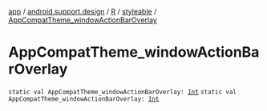 [app](../../../index.md) / [android.support.design](../../index.md) / [R](../index.md) / [styleable](index.md) / [AppCompatTheme_windowActionBarOverlay](./-app-compat-theme_window-action-bar-overlay.md)

# AppCompatTheme_windowActionBarOverlay

`static val AppCompatTheme_windowActionBarOverlay: `[`Int`](https://kotlinlang.org/api/latest/jvm/stdlib/kotlin/-int/index.html)
`static val AppCompatTheme_windowActionBarOverlay: `[`Int`](https://kotlinlang.org/api/latest/jvm/stdlib/kotlin/-int/index.html)